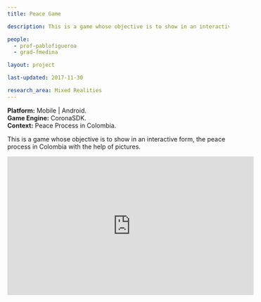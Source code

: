 ```yaml
---
title: Peace Game

description: This is a game whose objective is to show in an interactive form, the peace process in Colombia with the help of pictures.

people:
  - prof-pablofigueroa
  - grad-fmedina

layout: project

last-updated: 2017-11-30

research_area: Mixed Realities
---
```

<b>Platform:</b> Mobile | Android. </br>
<b>Game Engine:</b> CoronaSDK. </br>
<b>Context:</b> Peace Process in Colombia.

This is a game whose objective is to show in an interactive form, the peace process in Colombia with the help of pictures.
<center><iframe width="560" height="315" src="https://www.youtube.com/embed/2eZZbDEcuIo" frameborder="0" allow="autoplay; encrypted-media" allowfullscreen></iframe></center>
